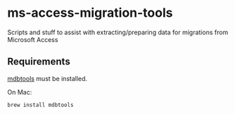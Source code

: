 # ms-access-migration-tools
Scripts and stuff to assist with extracting/preparing data for migrations from Microsoft Access

## Requirements

[mdbtools](https://github.com/mdbtools/mdbtools/) must be installed.

On Mac:

    brew install mdbtools
